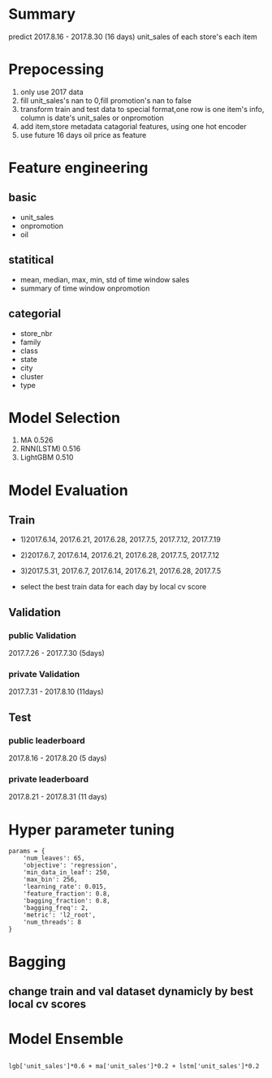 # Summary
predict 2017.8.16 - 2017.8.30 (16 days) unit_sales of each store's each item 

# Prepocessing
1. only use 2017 data
2. fill unit_sales's nan to 0,fill promotion's nan to false
3. transform train and test data to special format,one row is one item's info, column is date's unit_sales or onpromotion
4. add item,store metadata catagorial features, using one hot encoder
5. use future 16 days oil price as feature
  
# Feature engineering

## basic
- unit_sales
- onpromotion
- oil
## statitical
- mean, median, max, min, std of time window sales
- summary of time window onpromotion
## categorial
- store_nbr
- family
- class
- state
- city
- cluster
- type


# Model Selection
1. MA 0.526
2. RNN(LSTM) 0.516
3. LightGBM 0.510

# Model Evaluation
## Train
- 1)2017.6.14, 2017.6.21, 2017.6.28, 2017.7.5, 2017.7.12, 2017.7.19
- 2)2017.6.7, 2017.6.14, 2017.6.21, 2017.6.28, 2017.7.5, 2017.7.12
- 3)2017.5.31, 2017.6.7, 2017.6.14, 2017.6.21, 2017.6.28, 2017.7.5

- select the best train data for each day by local cv score

## Validation
### public Validation
2017.7.26 - 2017.7.30 (5days)
### private Validation
2017.7.31 - 2017.8.10 (11days)

## Test
### public leaderboard
2017.8.16 - 2017.8.20 (5 days)
### private leaderboard
2017.8.21 - 2017.8.31 (11 days)

# Hyper parameter tuning
```
params = {
    'num_leaves': 65,
    'objective': 'regression',
    'min_data_in_leaf': 250,
    'max_bin': 256,
    'learning_rate': 0.015,
    'feature_fraction': 0.8,
    'bagging_fraction': 0.8,
    'bagging_freq': 2,
    'metric': 'l2_root',
    'num_threads': 8   
}
```

# Bagging
## change train and val dataset dynamicly by best local cv scores


# Model Ensemble
## 
```
lgb['unit_sales']*0.6 + ma['unit_sales']*0.2 + lstm['unit_sales']*0.2
```

